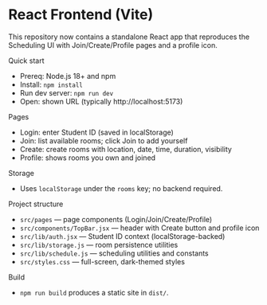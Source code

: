 React Frontend (Vite)
======================

This repository now contains a standalone React app that reproduces the Scheduling UI with Join/Create/Profile pages and a profile icon.

Quick start
- Prereq: Node.js 18+ and npm
- Install: `npm install`
- Run dev server: `npm run dev`
- Open: shown URL (typically http://localhost:5173)

Pages
- Login: enter Student ID (saved in localStorage)
- Join: list available rooms; click Join to add yourself
- Create: create rooms with location, date, time, duration, visibility
- Profile: shows rooms you own and joined

Storage
- Uses `localStorage` under the `rooms` key; no backend required.

Project structure
- `src/pages` — page components (Login/Join/Create/Profile)
- `src/components/TopBar.jsx` — header with Create button and profile icon
- `src/lib/auth.jsx` — Student ID context (localStorage-backed)
- `src/lib/storage.js` — room persistence utilities
- `src/lib/schedule.js` — scheduling utilities and constants
- `src/styles.css` — full-screen, dark-themed styles

Build
- `npm run build` produces a static site in `dist/`.

